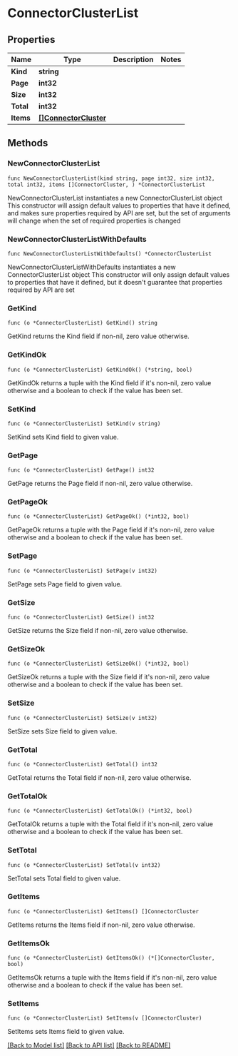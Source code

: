 # ConnectorClusterList

## Properties

Name | Type | Description | Notes
------------ | ------------- | ------------- | -------------
**Kind** | **string** |  | 
**Page** | **int32** |  | 
**Size** | **int32** |  | 
**Total** | **int32** |  | 
**Items** | [**[]ConnectorCluster**](ConnectorCluster.md) |  | 


## Methods

### NewConnectorClusterList

`func NewConnectorClusterList(kind string, page int32, size int32, total int32, items []ConnectorCluster, ) *ConnectorClusterList`

NewConnectorClusterList instantiates a new ConnectorClusterList object
This constructor will assign default values to properties that have it defined,
and makes sure properties required by API are set, but the set of arguments
will change when the set of required properties is changed

### NewConnectorClusterListWithDefaults

`func NewConnectorClusterListWithDefaults() *ConnectorClusterList`

NewConnectorClusterListWithDefaults instantiates a new ConnectorClusterList object
This constructor will only assign default values to properties that have it defined,
but it doesn't guarantee that properties required by API are set


### GetKind

`func (o *ConnectorClusterList) GetKind() string`

GetKind returns the Kind field if non-nil, zero value otherwise.

### GetKindOk

`func (o *ConnectorClusterList) GetKindOk() (*string, bool)`

GetKindOk returns a tuple with the Kind field if it's non-nil, zero value otherwise
and a boolean to check if the value has been set.

### SetKind

`func (o *ConnectorClusterList) SetKind(v string)`

SetKind sets Kind field to given value.



### GetPage

`func (o *ConnectorClusterList) GetPage() int32`

GetPage returns the Page field if non-nil, zero value otherwise.

### GetPageOk

`func (o *ConnectorClusterList) GetPageOk() (*int32, bool)`

GetPageOk returns a tuple with the Page field if it's non-nil, zero value otherwise
and a boolean to check if the value has been set.

### SetPage

`func (o *ConnectorClusterList) SetPage(v int32)`

SetPage sets Page field to given value.



### GetSize

`func (o *ConnectorClusterList) GetSize() int32`

GetSize returns the Size field if non-nil, zero value otherwise.

### GetSizeOk

`func (o *ConnectorClusterList) GetSizeOk() (*int32, bool)`

GetSizeOk returns a tuple with the Size field if it's non-nil, zero value otherwise
and a boolean to check if the value has been set.

### SetSize

`func (o *ConnectorClusterList) SetSize(v int32)`

SetSize sets Size field to given value.



### GetTotal

`func (o *ConnectorClusterList) GetTotal() int32`

GetTotal returns the Total field if non-nil, zero value otherwise.

### GetTotalOk

`func (o *ConnectorClusterList) GetTotalOk() (*int32, bool)`

GetTotalOk returns a tuple with the Total field if it's non-nil, zero value otherwise
and a boolean to check if the value has been set.

### SetTotal

`func (o *ConnectorClusterList) SetTotal(v int32)`

SetTotal sets Total field to given value.



### GetItems

`func (o *ConnectorClusterList) GetItems() []ConnectorCluster`

GetItems returns the Items field if non-nil, zero value otherwise.

### GetItemsOk

`func (o *ConnectorClusterList) GetItemsOk() (*[]ConnectorCluster, bool)`

GetItemsOk returns a tuple with the Items field if it's non-nil, zero value otherwise
and a boolean to check if the value has been set.

### SetItems

`func (o *ConnectorClusterList) SetItems(v []ConnectorCluster)`

SetItems sets Items field to given value.




[[Back to Model list]](../README.md#documentation-for-models) [[Back to API list]](../README.md#documentation-for-api-endpoints) [[Back to README]](../README.md)

